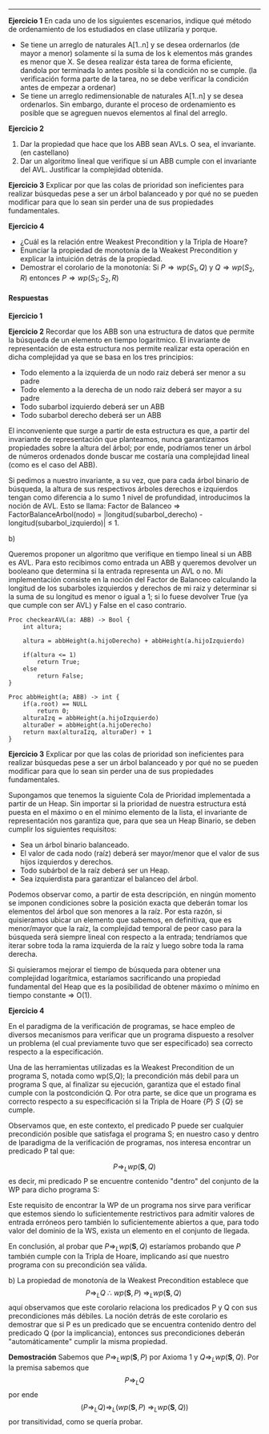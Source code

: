 ***
**Ejercicio 1**
En cada uno de los siguientes escenarios, indique qué método de ordenamiento de los estudiados en clase utilizaría y porque. 
* Se tiene un arreglo de naturales A\[1..n\] y se desea ordernarlos (de mayor a menor) solamente sí la suma de los k elementos más grandes es menor que X. Se desea realizar ésta tarea de forma eficiente, dandola por terminada lo antes posible si la condición no se cumple. (la verificación forma parte de la tarea, no se debe verificar la condición antes de empezar a ordenar) 
* Se tiene un arreglo redimensionable de naturales A\[1..n\] y se desea ordenarlos. Sin embargo, durante el proceso de ordenamiento es posible que se agreguen nuevos elementos al final del arreglo.

**Ejercicio 2**
1. Dar la propiedad que hace que los ABB sean AVLs. O sea, el invariante. (en castellano) 
2. Dar un algoritmo lineal que verifique sí un ABB cumple con el invariante del AVL. Justificar la complejidad obtenida. 

**Ejercicio 3**
Explicar por que las colas de prioridad son ineficientes para realizar búsquedas pese a ser un árbol balanceado y por qué no se pueden modificar para que lo sean sin perder una de sus propiedades fundamentales.

**Ejercicio 4**
* ¿Cuál es la relación entre Weakest Precondition y la Tripla de Hoare?
* Enunciar la propiedad de monotonía de la Weakest Precondition y explicar la intuición detrás de la propiedad.
* Demostrar el corolario de la monotonía: 
		 Si $P ⇒ wp(S_{1}, Q)$ y $Q ⇒ wp(S_{2}, R)$ entonces $P ⇒ wp(S_{1}; S_{2}, R)$

#### Respuestas
**Ejercicio 1**

**Ejercicio 2**
Recordar que los ABB son una estructura de datos que permite la búsqueda de un elemento en tiempo logaritmico. El invariante de representación de esta estructura nos permite realizar esta operación en dicha complejidad ya que se basa en los tres principios:
* Todo elemento a la izquierda de un nodo raiz deberá ser menor a su padre
* Todo elemento a la derecha de un nodo raiz deberá ser mayor a su padre
* Todo subarbol izquierdo deberá ser un ABB
* Todo subarbol derecho deberá ser un ABB

El inconveniente que surge a partir de esta estructura es que, a partir del invariante de representación que planteamos, nunca garantizamos propiedades sobre la altura del árbol; por ende, podríamos tener un árbol de números ordenados donde buscar me costaría una complejidad lineal (como es el caso del ABB). 

Si pedimos a nuestro invariante, a su vez, que para cada árbol binario de búsqueda, la altura de sus respectivos árboles derechos e izquierdos tengan como diferencia a lo sumo 1 nivel de profundidad, introducimos la noción de AVL. Esto se llama: 
Factor de Balanceo => FactorBalanceArbol(nodo) = |longitud(subarbol_derecho) - longitud(subarbol_izquierdo)| $\leq$ 1.

b) 

Queremos proponer un algoritmo que verifique en tiempo lineal si un ABB es AVL. Para esto recibimos como entrada un ABB y queremos devolver un booleano que determina si la entrada representa un AVL o no. 
Mi implementación consiste en la noción del Factor de Balanceo calculando la longitud de los subarboles izquierdos y derechos de mi raiz y determinar si la suma de su longitud es menor o igual a 1; si lo fuese devolver True (ya que cumple con ser AVL) y False en el caso contrario.

```Pseudocodigo
Proc checkearAVL(a: ABB) -> Bool {
	int altura;

	altura = abbHeight(a.hijoDerecho) + abbHeight(a.hijoIzquierdo)

	if(altura <= 1)
		return True;
	else
		return False;
}

Proc abbHeight(a; ABB) -> int {
	if(a.root) == NULL
		return 0;
	alturaIzq = abbHeight(a.hijoIzquierdo)
	alturaDer = abbHeight(a.hijoDerecho)
	return max(alturaIzq, alturaDer) + 1
}
```

**Ejercicio 3**
Explicar por que las colas de prioridad son ineficientes para realizar búsquedas pese a ser un árbol balanceado y por qué no se pueden modificar para que lo sean sin perder una de sus propiedades fundamentales.

Supongamos que tenemos la siguiente Cola de Prioridad implementada a partir de un Heap. Sin importar si la prioridad de nuestra estructura está puesta en el máximo o en el mínimo elemento de la lista, el invariante de representación nos garantiza que, para que sea un Heap Binario, se deben cumplir los siguientes requisitos:
* Sea un árbol binario balanceado.
* El valor de cada nodo (raíz) deberá ser mayor/menor que el valor de sus hijos izquierdos y derechos.
* Todo subárbol de la raíz deberá ser un Heap.
* Sea izquierdista para garantizar el balanceo del árbol.

Podemos observar como, a partir de esta descripción, en ningún momento se imponen condiciones sobre la posición exacta que deberán tomar los elementos del árbol que son menores a la raíz. Por esta razón, si quisieramos ubicar un elemento que sabemos, en definitiva, que es menor/mayor que la raíz, la complejidad temporal de peor caso para la búsqueda será siempre lineal con respecto a la entrada; tendríamos que iterar sobre toda la rama izquierda de la raíz y luego sobre toda la rama derecha.

Si quisieramos mejorar el tiempo de búsqueda para obtener una complejidad logarítmica, estaríamos sacrificando una propiedad fundamental del Heap que es la posibilidad de obtener máximo o mínimo en tiempo constante => O(1).



**Ejercicio 4**

En el paradigma de la verificación de programas, se hace empleo de diversos mecanismos para verificar que un programa dispuesto a resolver un problema (el cual previamente tuvo que ser especificado) sea correcto respecto a la especificación. 

Una de las herramientas utilizadas es la Weakest Precondition de un programa S, notada como wp(S,Q); la precondición más debil para un programa S que, al finalizar su ejecución, garantiza que el estado final cumple con la postcondición Q. Por otra parte, se dice que un programa es correcto respecto a su especificación si la Tripla de Hoare $\{P\} \ S \ \{Q\}$ se cumple.

Observamos que, en este contexto, el predicado P puede ser cualquier precondición posible que satisfaga el programa S; en nuestro caso y dentro de lparadigma de la verificación de programas, nos interesa encontrar un predicado P tal que:

$$P \Longrightarrow_{L} wp(\textbf{S}, Q)$$
es decir, mi predicado P se encuentre contenido "dentro" del conjunto de la WP para dicho programa S:

Este requisito de encontrar la WP de un programa nos sirve para verificar que estemos siendo lo suficientemente restrictivos para admitir valores de entrada erróneos pero también lo suficientemente abiertos a que, para todo valor del dominio de la WS, exista un elemento en el conjunto de llegada.

En conclusión, al probar que $P \Longrightarrow_{L} wp(\textbf{S}, Q)$ estaríamos probando que *P*  también cumple con la Tripla de Hoare, implicando así que nuestro programa con su precondición sea válida.

b) La propiedad de monotonía de la Weakest Precondition establece que
$$P \Longrightarrow_{L} Q \ \therefore \ wp(\textbf{S}, P) \ \Longrightarrow_{L} wp(\textbf{S}, Q) \ $$
aquí observamos que este corolario relaciona los predicados P y Q con sus precondiciones más débiles. La noción detrás de este corolario es demostrar que si P es un predicado que se encuentra contenido dentro del predicado Q (por la implicancia), entonces sus precondiciones deberán "automáticamente" cumplir la misma propiedad.

**Demostración**
Sabemos que $P \Longrightarrow_{L} wp(\textbf{S}, P)$ por Axioma 1 y $Q \Longrightarrow_{L} wp(\textbf{S}, Q)$. Por la premisa sabemos que $$P \Longrightarrow_{L} Q$$por ende $$(P \Longrightarrow_{L} Q) \Longrightarrow_{L} (wp(\textbf{S}, P) \ \Longrightarrow_{L} wp(\textbf{S}, Q))$$por transitividad, como se quería probar.
